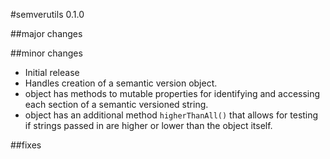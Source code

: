 #semverutils 0.1.0

##major changes

##minor changes
* Initial release
* Handles creation of a semantic version object. 
* object has methods to mutable properties for identifying and accessing each
  section of a semantic versioned string.
* object has an additional method `higherThanAll()` that allows for testing if 
  strings passed in are higher or lower than the object itself. 

##fixes
